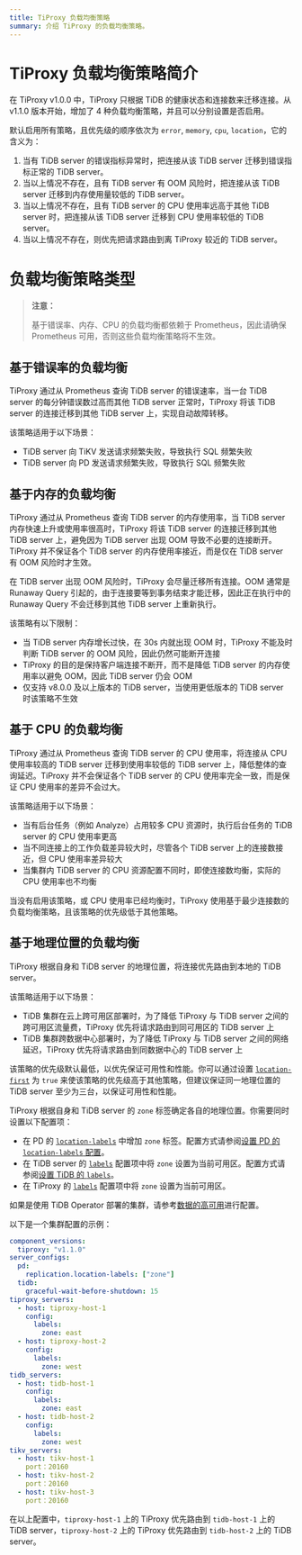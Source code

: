 ```yaml
---
title: TiProxy 负载均衡策略
summary: 介绍 TiProxy 的负载均衡策略。
---
```


# TiProxy 负载均衡策略简介

在 TiProxy v1.0.0 中，TiProxy 只根据 TiDB 的健康状态和连接数来迁移连接。从 v1.1.0 版本开始，增加了 4 种负载均衡策略，并且可以分别设置是否启用。

默认启用所有策略，且优先级的顺序依次为 `error`, `memory`, `cpu`, `location`，它的含义为：

1. 当有 TiDB server 的错误指标异常时，把连接从该 TiDB server 迁移到错误指标正常的 TiDB server。
2. 当以上情况不存在，且有 TiDB server 有 OOM 风险时，把连接从该 TiDB server 迁移到内存使用量较低的 TiDB server。
3. 当以上情况不存在，且有 TiDB server 的 CPU 使用率远高于其他 TiDB server 时，把连接从该 TiDB server 迁移到 CPU 使用率较低的 TiDB server。
4. 当以上情况不存在，则优先把请求路由到离 TiProxy 较近的 TiDB server。

# 负载均衡策略类型

> **注意：**
>
> 基于错误率、内存、CPU 的负载均衡都依赖于 Prometheus，因此请确保 Prometheus 可用，否则这些负载均衡策略将不生效。

## 基于错误率的负载均衡

TiProxy 通过从 Prometheus 查询 TiDB server 的错误速率，当一台 TiDB server 的每分钟错误数过高而其他 TiDB server 正常时，TiProxy 将该 TiDB server 的连接迁移到其他 TiDB server 上，实现自动故障转移。

该策略适用于以下场景：

- TiDB server 向 TiKV 发送请求频繁失败，导致执行 SQL 频繁失败
- TiDB server 向 PD 发送请求频繁失败，导致执行 SQL 频繁失败

## 基于内存的负载均衡

TiProxy 通过从 Prometheus 查询 TiDB server 的内存使用率，当 TiDB server 内存快速上升或使用率很高时，TiProxy 将该 TiDB server 的连接迁移到其他 TiDB server 上，避免因为 TiDB server 出现 OOM 导致不必要的连接断开。TiProxy 并不保证各个 TiDB server 的内存使用率接近，而是仅在 TiDB server 有 OOM 风险时才生效。

在 TiDB server 出现 OOM 风险时，TiProxy 会尽量迁移所有连接。OOM 通常是 Runaway Query 引起的，由于连接要等到事务结束才能迁移，因此正在执行中的 Runaway Query 不会迁移到其他 TiDB server 上重新执行。

该策略有以下限制：

- 当 TiDB server 内存增长过快，在 30s 内就出现 OOM 时，TiProxy 不能及时判断 TiDB server 的 OOM 风险，因此仍然可能断开连接
- TiProxy 的目的是保持客户端连接不断开，而不是降低 TiDB server 的内存使用率以避免 OOM，因此 TiDB server 仍会 OOM
- 仅支持 v8.0.0 及以上版本的 TiDB server，当使用更低版本的 TiDB server 时该策略不生效

## 基于 CPU 的负载均衡

TiProxy 通过从 Prometheus 查询 TiDB server 的 CPU 使用率，将连接从 CPU 使用率较高的 TiDB server 迁移到使用率较低的 TiDB server 上，降低整体的查询延迟。TiProxy 并不会保证各个 TiDB server 的 CPU 使用率完全一致，而是保证 CPU 使用率的差异不会过大。

该策略适用于以下场景：

- 当有后台任务（例如 Analyze）占用较多 CPU 资源时，执行后台任务的 TiDB server 的 CPU 使用率更高
- 当不同连接上的工作负载差异较大时，尽管各个 TiDB server 上的连接数接近，但 CPU 使用率差异较大
- 当集群内 TiDB server 的 CPU 资源配置不同时，即使连接数均衡，实际的 CPU 使用率也不均衡

当没有启用该策略，或 CPU 使用率已经均衡时，TiProxy 使用基于最少连接数的负载均衡策略，且该策略的优先级低于其他策略。

## 基于地理位置的负载均衡

TiProxy 根据自身和 TiDB server 的地理位置，将连接优先路由到本地的 TiDB server。

该策略适用于以下场景：

- TiDB 集群在云上跨可用区部署时，为了降低 TiProxy 与 TiDB server 之间的跨可用区流量费，TiProxy 优先将请求路由到同可用区的 TiDB server 上
- TiDB 集群跨数据中心部署时，为了降低 TiProxy 与 TiDB server 之间的网络延迟，TiProxy 优先将请求路由到同数据中心的 TiDB server 上

该策略的优先级默认最低，以优先保证可用性和性能。你可以通过设置 [`location-first`](/tiproxy/tiproxy-configuration.md#location-first) 为 `true` 来使该策略的优先级高于其他策略，但建议保证同一地理位置的 TiDB server 至少为三台，以保证可用性和性能。

TiProxy 根据自身和 TiDB server 的 `zone` 标签确定各自的地理位置。你需要同时设置以下配置项：

- 在 PD 的 [`location-labels`](/pd-configuration-file.md#location-labels) 中增加 `zone` 标签。配置方式请参阅[设置 PD 的 `location-labels` 配置](/schedule-replicas-by-topology-labels.md#设置-pd-的-location-labels-配置)。
- 在 TiDB server 的 [`labels`](/tidb-configuration-file.md#labels) 配置项中将 `zone` 设置为当前可用区。配置方式请参阅[设置 TiDB 的 `labels`](/schedule-replicas-by-topology-labels.md#设置-tidb-的-labels可选)。
- 在 TiProxy 的 [`labels`](/tiproxy/tiproxy-configuration.md#labels) 配置项中将 `zone` 设置为当前可用区。

如果是使用 TiDB Operator 部署的集群，请参考[数据的高可用](https://docs.pingcap.com/zh/tidb-in-kubernetes/stable/configure-a-tidb-cluster#数据的高可用)进行配置。

以下是一个集群配置的示例：

```yaml
component_versions:
  tiproxy: "v1.1.0"
server_configs:
  pd:
    replication.location-labels: ["zone"]
  tidb:
    graceful-wait-before-shutdown: 15
tiproxy_servers:
  - host: tiproxy-host-1
    config:
      labels:
        zone: east
  - host: tiproxy-host-2
    config:
      labels:
        zone: west
tidb_servers:
  - host: tidb-host-1
    config:
      labels:
        zone: east
  - host: tidb-host-2
    config:
      labels:
        zone: west
tikv_servers:
  - host: tikv-host-1
    port：20160
  - host: tikv-host-2
    port：20160
  - host: tikv-host-3
    port：20160
```

在以上配置中，`tiproxy-host-1` 上的 TiProxy 优先路由到 `tidb-host-1` 上的 TiDB server，`tiproxy-host-2` 上的 TiProxy 优先路由到 `tidb-host-2` 上的 TiDB server。